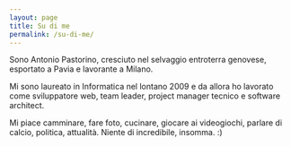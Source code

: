 ```yaml
---
layout: page
title: Su di me
permalink: /su-di-me/
---
```


Sono Antonio Pastorino, cresciuto nel selvaggio entroterra genovese, esportato a Pavia e lavorante a Milano.

Mi sono laureato in Informatica nel lontano 2009 e da allora ho lavorato come sviluppatore web, team leader, project manager tecnico e software architect.

Mi piace camminare, fare foto, cucinare, giocare ai videogiochi, parlare di calcio, politica, attualità.
Niente di incredibile, insomma. :)
